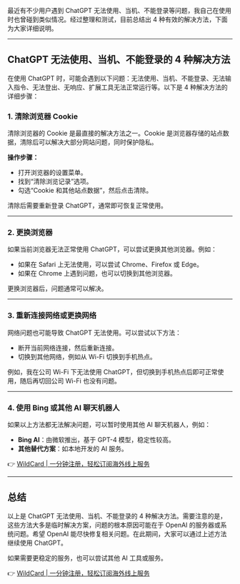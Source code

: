 最近有不少用户遇到 ChatGPT 无法使用、当机、不能登录等问题，我自己在使用时也曾碰到类似情况。经过整理和测试，目前总结出 4 种有效的解决方法，下面为大家详细说明。

---

## ChatGPT 无法使用、当机、不能登录的 4 种解决方法

在使用 ChatGPT 时，可能会遇到以下问题：无法使用、当机、不能登录、无法输入指令、无法登出、无响应、扩展工具无法正常运行等。以下是 4 种解决方法的详细步骤：

### 1. 清除浏览器 Cookie

清除浏览器的 Cookie 是最直接的解决方法之一。Cookie 是浏览器存储的站点数据，清除后可以解决大部分网站问题，同时保护隐私。

**操作步骤：**
- 打开浏览器的设置菜单。
- 找到“清除浏览记录”选项。
- 勾选“Cookie 和其他站点数据”，然后点击清除。

清除后需要重新登录 ChatGPT，通常即可恢复正常使用。

---

### 2. 更换浏览器

如果当前浏览器无法正常使用 ChatGPT，可以尝试更换其他浏览器。例如：
- 如果在 Safari 上无法使用，可以尝试 Chrome、Firefox 或 Edge。
- 如果在 Chrome 上遇到问题，也可以切换到其他浏览器。

更换浏览器后，问题通常可以解决。

---

### 3. 重新连接网络或更换网络

网络问题也可能导致 ChatGPT 无法使用。可以尝试以下方法：
- 断开当前网络连接，然后重新连接。
- 切换到其他网络，例如从 Wi-Fi 切换到手机热点。

例如，我在公司 Wi-Fi 下无法使用 ChatGPT，但切换到手机热点后即可正常使用，随后再切回公司 Wi-Fi 也没有问题。

---

### 4. 使用 Bing 或其他 AI 聊天机器人

如果以上方法都无法解决问题，可以暂时使用其他 AI 聊天机器人，例如：
- **Bing AI**：由微软推出，基于 GPT-4 模型，稳定性较高。
- **其他替代方案**：如本地开发的 AI 服务。

👉 [WildCard | 一分钟注册，轻松订阅海外线上服务](https://bit.ly/bewildcard)

---

## 总结

以上是 ChatGPT 无法使用、当机、不能登录的 4 种解决方法。需要注意的是，这些方法大多是临时解决方案，问题的根本原因可能在于 OpenAI 的服务器或系统问题。希望 OpenAI 能尽快修复相关问题。在此期间，大家可以通过上述方法继续使用 ChatGPT。

如果需要更稳定的服务，也可以尝试其他 AI 工具或服务。

👉 [WildCard | 一分钟注册，轻松订阅海外线上服务](https://bit.ly/bewildcard)